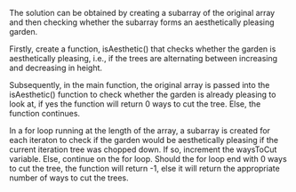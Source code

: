 The solution can be obtained by creating a subarray of the original array and then checking whether the subarray forms an aesthetically pleasing garden. 

Firstly, create a function, isAesthetic() that checks whether the garden is aesthetically pleasing, i.e., if the trees are alternating between increasing and decreasing in height.

Subsequently, in the main function, the original array is passed into the isAesthetic() function to check whether the garden is already pleasing to look at, if yes the function will return 0 ways to cut the tree. Else, the function continues.

In a for loop running at the length of the array, a subarray is created for each iteraton to check if the garden would be aesthetically pleasing if the current iteration tree was chopped down. If so, increment the waysToCut variable. Else, continue on the for loop. Should the for loop end with 0 ways to cut the tree, the function will return -1, else it will return the appropriate number of ways to cut the trees.
